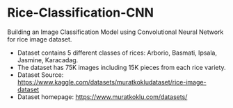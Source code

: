 # Rice-Classification-CNN
Building an Image Classification Model using Convolutional Neural Network for rice image dataset.

* Dataset contains 5 different classes of rices: Arborio, Basmati, Ipsala, Jasmine, Karacadag.
* The dataset has 75K images including 15K pieces from each rice variety.
* Dataset Source: https://www.kaggle.com/datasets/muratkokludataset/rice-image-dataset
* Dataset homepage: https://www.muratkoklu.com/datasets/
